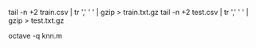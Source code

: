 tail -n +2 train.csv | tr ',' ' ' | gzip > train.txt.gz
tail -n +2 test.csv | tr ',' ' ' | gzip > test.txt.gz

octave -q knn.m
